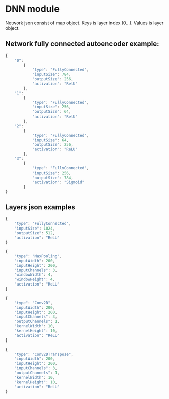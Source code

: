 # DNN module

Network json consist of map object. Keys is layer index (0...). Values is layer object.

## Network fully connected autoencoder example:

```javascript
{
    "0":
        {
            "type": "FullyConnected",
            "inputSize": 784,
            "outputSize": 256,
            "activation": "RelU"
        },
    "1":
        {
            "type": "FullyConnected",
            "inputSize": 256,
            "outputSize": 64,
            "activation": "RelU"
        },
    "2":
        {
            "type": "FullyConnected",
            "inputSize": 64,
            "outputSize": 256,
            "activation": "ReLU"
        },
    "3":
        {
            "type": "FullyConnected",
            "inputSize": 256,
            "outputSize": 784,
            "activation": "Sigmoid"
        }
}
```


## Layers json examples  

```javascript
{
    "type": "FullyConnected",
    "inputSize": 1024,
    "outputSize": 512,
    "activation": "ReLU"
}
```

```javascript
{
    "type": "MaxPooling",
    "inputWidth": 200,
    "inputHeight": 200,
    "inputChannels": 3,
    "windowWidth": 4,
    "windowHeight": 4,
    "activation": "ReLU"
}
```

```javascript
{
    "type": "Conv2D",
    "inputWidth": 200,
    "inputHeight": 200,
    "inputChannels": 3,
    "outputChannels": 1,
    "kernelWidth": 10,
    "kernelHeight": 10,
    "activation": "ReLU"
}
```

```javascript
{
    "type": "Conv2DTranspose",
    "inputWidth": 200,
    "inputHeight": 200,
    "inputChannels": 3,
    "outputChannels": 1,
    "kernelWidth": 10,
    "kernelHeight": 10,
    "activation": "ReLU"
}
```
